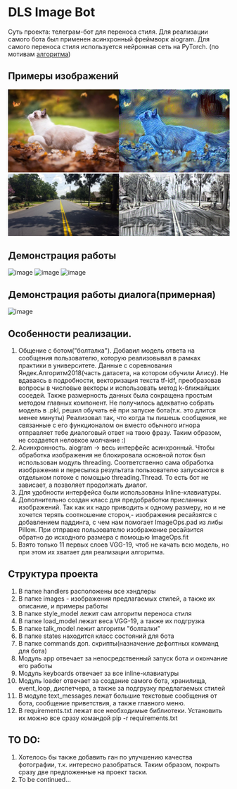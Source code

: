 # DLS Image Bot

Суть проекта: телеграм-бот для переноса стиля. Для реализации самого бота был применен асинхронный фреймворк aiogram.
Для самого переноса стиля используется нейронная сеть на PyTorch.
(по мотивам [алгоритма](https://arxiv.org/abs/1508.06576))



## Примеры изображений

![This is an image](/images/examples/example_2.jpg)
![This is an image](/images/examples/example_3.jpg)

## Демонстрация работы

![image](https://user-images.githubusercontent.com/56544747/215350341-e12345f3-50bd-4588-815a-be8bbd2b0b31.png)
![image](https://user-images.githubusercontent.com/56544747/215350379-f8486ecd-a2f8-406b-86ea-c2cb5594dc03.png)
![image](https://user-images.githubusercontent.com/56544747/215350533-79a3b3a1-4447-44b3-898e-d7d77af6a221.png)

## Демонстрация работы диалога(примерная)
![image](https://user-images.githubusercontent.com/56544747/215350628-971964fd-d4f9-4384-b3d2-78fb047fc1c2.png)


## Особенности реализации.
1. Общение с ботом("болталка"). Добавил модель ответа на сообщения пользователю, которую реализовывал в рамках практики в университете. Данные с соревнования Яндек.Алгоритм2018(часть датасета, на котором обучили Алису). Не вдаваясь в подробности, векторизация текста tf-idf, преобразовав вопросы в числовые векторы и использовать метод k-ближайших соседей. Также размерность данных была сокращена простым методом главных компонент. 
Не получилось адекватно собрать модель в .pkl, решил обучать её при запуске бота(т.к. это длится менее минуты)
Реализовал так, что когда ты пишешь сообщения, не связанные с его функционалом он вместо обычного игнора отправляет тебе диалоговый ответ на твою фразу. Таким образом, не создается неловкое молчание :)
2. Асинхронность. aiogram -> весь интерфейс асинхронный. Чтобы обработка изображения не блокировала основной поток был использован модуль threading.
Соответственно сама обработка изображения и пересылка результата пользователю запускаются в отдельном потоке с помощью threading.Thread. То есть бот не зависает, а позволяет продолжать диалог. 
3. Для удобности интерфейса были использованы Inline-клавиатуры.
4. Дополнительно создан класс для предобработки присланных изображений. Так как их надо приводить к одному размеру, но и не хочется терять соотношение сторон,- изображения ресайзятся с добавлением паддинга, с чем нам помогает ImageOps.pad из либы Pillow. При отправке пользователю изображение ресайзится обратно до исходного размера с помощью ImageOps.fit
5. Взято только 11 первых слоев VGG-19, чтоб не качать всю модель, но при этом их хватает для реализации алгоритма.

## Структура проекта

1. В папке handlers расположены все хэндлеры
2. В папке images - изображения предлагаемых стилей, а также их описание, и примеры работы
3. В папке style_model лежит сам алгоритм переноса стиля 
4. В папке load_model лежат веса VGG-19, а также их подгрузка
5. В папке talk_model лежит алгоритм "болталки"
6. В папке states находится класс состояний для бота
7. В папке commands доп. скрипты(назначение дефолтных комманд для бота)
8. Модуль app отвечает за непосредственный запуск бота и окончание его работы
9. Модуль keyboards отвечает за все inline-клавиатуры
10. Модуль loader отвечает за создание самого бота, хранилища, event_loop, диспетчера, а также за подгрузку предлагаемых стилей
11. В модуле text_messages лежат большие текстовые сообщения от бота, сообщение приветствия, а также главного меню.
12. В requirements.txt лежат все необходимые библиотеки. Установить их можно все сразу командой pip -r requirements.txt

## TO DO:

1. Хотелось бы также добавить ган по улучшению качества фотографии, т.к. интересно разобраться. Таким образом, покрыть сразу две предложенные на проект таски.
2. To be continued...


